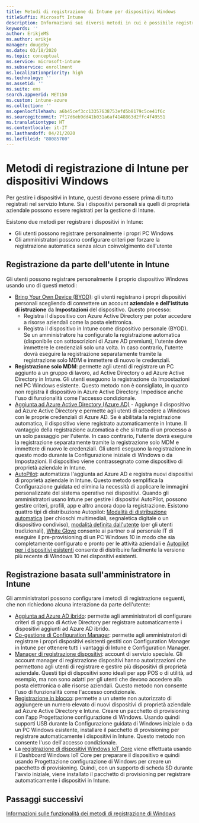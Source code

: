 ```yaml
---
title: Metodi di registrazione di Intune per dispositivi Windows
titleSuffix: Microsoft Intune
description: Informazioni sui diversi metodi in cui è possibile registrare dispositivi Windows in Intune
keywords: ''
author: ErikjeMS
ms.author: erikje
manager: dougeby
ms.date: 03/18/2020
ms.topic: conceptual
ms.service: microsoft-intune
ms.subservice: enrollment
ms.localizationpriority: high
ms.technology: ''
ms.assetid: ''
ms.suite: ems
search.appverid: MET150
ms.custom: intune-azure
ms.collection: ''
ms.openlocfilehash: a6b45cef3cc13357638753efd5b8179c5ce41f6c
ms.sourcegitcommit: 7f17d6eb9dd41b031a6af4148863d2ffc4f49551
ms.translationtype: HT
ms.contentlocale: it-IT
ms.lasthandoff: 04/21/2020
ms.locfileid: "80085700"
---
```

# <a name="intune-enrollment-methods-for-windows-devices"></a>Metodi di registrazione di Intune per dispositivi Windows

Per gestire i dispositivi in Intune, questi devono essere prima di tutto registrati nel servizio Intune. Sia i dispositivi personali sia quelli di proprietà aziendale possono essere registrati per la gestione di Intune. 

Esistono due metodi per registrare i dispositivi in Intune:
- Gli utenti possono registrare personalmente i propri PC Windows 
- Gli amministratori possono configurare criteri per forzare la registrazione automatica senza alcun coinvolgimento dell'utente

## <a name="user-self-enrollment-in-intune"></a>Registrazione da parte dell'utente in Intune

Gli utenti possono registrare personalmente il proprio dispositivo Windows usando uno di questi metodi:

- [Bring Your Own Device (BYOD)](https://docs.microsoft.com/mem/intune/user-help/enroll-windows-10-device): gli utenti registrano i propri dispositivi personali scegliendo di connettere un account **aziendale e dell'istituto di istruzione** da **Impostazioni** del dispositivo. Questo processo:
  - Registra il dispositivo con Azure Active Directory per poter accedere a risorse aziendali come la posta elettronica.
  - Registra il dispositivo in Intune come dispositivo personale (BYOD).
Se un amministratore ha configurato la registrazione automatica (disponibile con sottoscrizioni di Azure AD premium), l'utente deve immettere le credenziali solo una volta. In caso contrario, l'utente dovrà eseguire la registrazione separatamente tramite la registrazione solo MDM e immettere di nuovo le credenziali.  
- **Registrazione solo MDM**: permette agli utenti di registrare un PC aggiunto a un gruppo di lavoro, ad Active Directory o ad Azure Active Directory in Intune. Gli utenti eseguono la registrazione da Impostazioni nel PC Windows esistente. Questo metodo non è consigliato, in quanto non registra il dispositivo in Azure Active Directory. Impedisce anche l'uso di funzionalità come l'accesso condizionale.
- [Aggiunta ad Azure Active Directory (Azure AD)](https://docs.microsoft.com/azure/active-directory/user-help/user-help-join-device-on-network) - Aggiunge il dispositivo ad Azure Active Directory e permette agli utenti di accedere a Windows con le proprie credenziali di Azure AD. Se è abilitata la registrazione automatica, il dispositivo viene registrato automaticamente in Intune. Il vantaggio della registrazione automatica è che si tratta di un processo a un solo passaggio per l'utente. In caso contrario, l'utente dovrà eseguire la registrazione separatamente tramite la registrazione solo MDM e immettere di nuovo le credenziali. Gli utenti eseguono la registrazione in questo modo durante la Configurazione iniziale di Windows o da Impostazioni. Il dispositivo viene contrassegnato come dispositivo di proprietà aziendale in Intune.
- [AutoPilot](enrollment-autopilot.md): automatizza l'aggiunta ad Azure AD e registra nuovi dispositivi di proprietà aziendale in Intune. Questo metodo semplifica la Configurazione guidata ed elimina la necessità di applicare le immagini personalizzate del sistema operativo nei dispositivi. Quando gli amministratori usano Intune per gestire i dispositivi AutoPilot, possono gestire criteri, profili, app e altro ancora dopo la registrazione.  Esistono quattro tipi di distribuzione Autopilot: [Modalità di distribuzione automatica](https://docs.microsoft.com/windows/deployment/windows-autopilot/self-deploying) (per chioschi multimediali, segnaletica digitale o un dispositivo condiviso), [modalità definita dall'utente](https://docs.microsoft.com/windows/deployment/windows-autopilot/user-driven) (per gli utenti tradizionali), [White Glove](https://docs.microsoft.com/windows/deployment/windows-autopilot/white-glove) consente ai partner o al personale IT di eseguire il pre-provisioning di un PC Windows 10 in modo che sia completamente configurato e pronto per le attività aziendali e [Autopilot per i dispositivi esistenti](https://docs.microsoft.com/windows/deployment/windows-autopilot/existing-devices) consente di distribuire facilmente la versione più recente di Windows 10 nei dispositivi esistenti.

## <a name="administrator-based-enrollment-in-intune"></a>Registrazione basata sull'amministratore in Intune

Gli amministratori possono configurare i metodi di registrazione seguenti, che non richiedono alcuna interazione da parte dell'utente:

- [Aggiunta ad Azure AD ibrido](https://docs.microsoft.com/windows/client-management/mdm/enroll-a-windows-10-device-automatically-using-group-policy): permette agli amministratori di configurare criteri di gruppo di Active Directory per registrare automaticamente i dispositivi aggiunti ad Azure AD ibrido.
- [Co-gestione di Configuration Manager](https://docs.microsoft.com/configmgr/comanage/overview): permette agli amministratori di registrare i propri dispositivi esistenti gestiti con Configuration Manager in Intune per ottenere tutti i vantaggi di Intune e Configuration Manager.
- [Manager di registrazione dispositivi](device-enrollment-manager-enroll.md): account di servizio speciale. Gli account manager di registrazione dispositivi hanno autorizzazioni che permettono agli utenti di registrare e gestire più dispositivi di proprietà aziendale. Questi tipi di dispositivi sono ideali per app POS o di utilità, ad esempio, ma non sono adatti per gli utenti che devono accedere alla posta elettronica o alle risorse aziendali. Questo metodo non consente l'uso di funzionalità come l'accesso condizionale. 
- [Registrazione in blocco](windows-bulk-enroll.md): permette a un utente non autorizzato di aggiungere un numero elevato di nuovi dispositivi di proprietà aziendale ad Azure Active Directory e Intune. Creare un pacchetto di provisioning con l'app Progettazione configurazione di Windows. Usando quindi supporti USB durante la Configurazione guidata di Windows iniziale o da un PC Windows esistente, installare il pacchetto di provisioning per registrare automaticamente i dispositivi in Intune. Questo metodo non consente l'uso dell'accesso condizionale.
- La [registrazione di dispositivi Windows IoT Core](https://docs.microsoft.com/windows/iot-core/manage-your-device/intunedeviceenrollment) viene effettuata usando il Dashboard Windows IoT Core per preparare il dispositivo e quindi usando Progettazione configurazione di Windows per creare un pacchetto di provisioning. Quindi, con un supporto di scheda SD durante l'avvio iniziale, viene installato il pacchetto di provisioning per registrare automaticamente i dispositivi in Intune.

## <a name="next-steps"></a>Passaggi successivi

[Informazioni sulle funzionalità dei metodi di registrazione di Windows](enrollment-method-capab.md)
